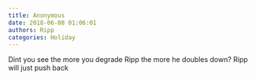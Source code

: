 ```yaml
---
title: Anonymous
date: 2018-06-08 01:06:01
authors: Ripp
categories: Holiday
---
```


 Dint you see the more you degrade Ripp the more he doubles down?   Ripp will just push back